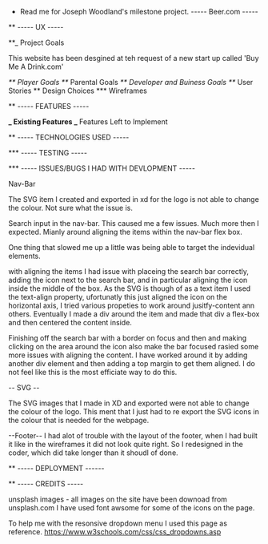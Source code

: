 - Read me for Joseph Woodland's milestone project. ----- Beer.com -----

\*\* ----- UX -----

\*\*\_ Project Goals

This website has been desgined at teh request of a new start up called 'Buy Me A Drink.com'

_** Player Goals
**_ Parental Goals
_** Developer and Buiness Goals
**_ User Stories
\*\* Design Choices
\*\*\* Wireframes

\*\* ----- FEATURES -----

**_ Existing Features
_** Features Left to Implement

\*\* ----- TECHNOLOGIES USED -----

\*\*\* ----- TESTING -----

\*\*\* ----- ISSUES/BUGS I HAD WITH DEVLOPMENT -----

Nav-Bar

The SVG item I created and exported in xd for the logo is not able to change the colour. Not sure what the issue is.

Search input in the nav-bar.
This caused me a few issues. Much more then I expected. Mianly around aligning the items within the nav-bar flex box.

One thing that slowed me up a little was being able to target the indevidual elements.

with aligning the items I had issue with placeing the search bar correctly, adding the icon next to the search bar, and in particular aligning the icon inside the middle of the box. As the SVG is though of as a text item I used the text-align property, ufortunatly this just aligned the icon on the horizontal axis, I tried various propeties to work around jusitfy-content ann others. Eventually I made a div around the item and made that div a flex-box and then centered the content inside.

Finishing off the search bar with a border on focus and then and making clicking on the area around the icon also make the bar focused rasied some more issues with aligning the content. I have worked around it by adding another div element and then adding a top margin to get them aligned. I do not feel like this is the most efficiate way to do this.

-- SVG --

The SVG images that I made in XD and exported were not able to change the colour of the logo. This ment that I just had to re export the SVG icons in the colour that is needed for the webpage.

--Footer--
I had alot of trouble with the layout of the footer, when I had built it like in the wireframes it did not look quite right. So I redesigned in the coder, which did take longer than it shoudl of done.

\*\* ----- DEPLOYMENT ------

\*\* ----- CREDITS -----

unsplash images - all images on the site have been downoad from unsplash.com
I have used font awsome for some of the icons on the page.

To help me with the resonsive dropdown menu I used this page as reference.
https://www.w3schools.com/css/css_dropdowns.asp
